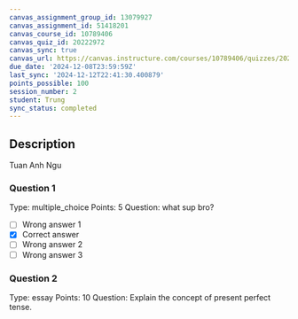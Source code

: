 ```yaml
---
canvas_assignment_group_id: 13079927
canvas_assignment_id: 51418201
canvas_course_id: 10789406
canvas_quiz_id: 20222972
canvas_sync: true
canvas_url: https://canvas.instructure.com/courses/10789406/quizzes/20222972
due_date: '2024-12-08T23:59:59Z'
last_sync: '2024-12-12T22:41:30.400879'
points_possible: 100
session_number: 2
student: Trung
sync_status: completed
---
```

## Description
Tuan Anh Ngu

### Question 1
Type: multiple_choice
Points: 5
Question: what sup bro?
- [ ] Wrong answer 1
- [x] Correct answer
- [ ] Wrong answer 2
- [ ] Wrong answer 3

### Question 2
Type: essay
Points: 10
Question: Explain the concept of present perfect tense.

